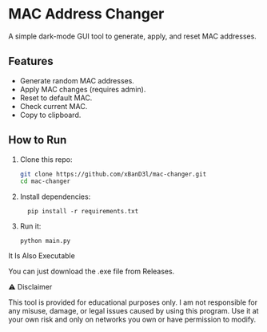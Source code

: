 # MAC Address Changer

A simple dark-mode GUI tool to generate, apply, and reset MAC addresses.

## Features
- Generate random MAC addresses.
- Apply MAC changes (requires admin).
- Reset to default MAC.
- Check current MAC.
- Copy to clipboard.

## How to Run
1. Clone this repo:  
   ```bash
   git clone https://github.com/xBanD3l/mac-changer.git
   cd mac-changer

2. Install dependencies:

         pip install -r requirements.txt

3. Run it:

       python main.py

It Is Also Executable

You can just download the .exe file from Releases.

⚠️ Disclaimer

This tool is provided for educational purposes only.
I am not responsible for any misuse, damage, or legal issues caused by using this program.
Use it at your own risk and only on networks you own or have permission to modify.
